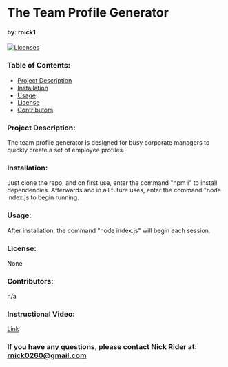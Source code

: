 # The Team Profile Generator

#### by: rnick1

[![Licenses](https://img.shields.io/badge/License-None-blue.svg)](https://opensource.org/licenses/None)

### **Table of Contents:**
- [Project Description](#project-description)
- [Installation](#installation)
- [Usage](#usage)
- [License](#license)
- [Contributors](#contributors)

### **Project Description:**  
The team profile generator is designed for busy corporate managers to quickly create a set of employee profiles.

### **Installation:**  
Just clone the repo, and on first use, enter the command "npm i" to install dependencies. Afterwards and in all future uses, enter the command "node index.js to begin running.

### **Usage:**
After installation, the command "node index.js" will begin each session.

### **License:**
None

### **Contributors:**  
n/a

### **Instructional Video:**
[Link](https://drive.google.com/file/d/14GC_QecTJX8PyT3WCnizeprhnhYHMnGN/view?usp=sharing)

### If you have any questions, please contact Nick Rider at: rnick0260@gmail.com